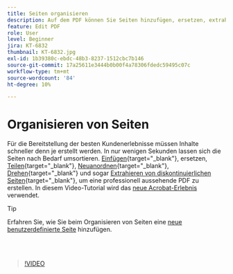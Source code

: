 ```yaml
---
title: Seiten organisieren
description: Auf dem PDF können Sie Seiten hinzufügen, ersetzen, extrahieren, drehen, löschen und neu anordnen.
feature: Edit PDF
role: User
level: Beginner
jira: KT-6832
thumbnail: KT-6832.jpg
exl-id: 1b39380c-ebdc-48b3-8237-1512cbc7b146
source-git-commit: 17a25611e3444b0b00f4a78306fdedc59495c07c
workflow-type: tm+mt
source-wordcount: '84'
ht-degree: 10%

---
```


# Organisieren von Seiten

Für die Bereitstellung der besten Kundenerlebnisse müssen Inhalte schneller denn je erstellt werden. In nur wenigen Sekunden lassen sich die Seiten nach Bedarf umsortieren. [Einfügen](https://www.adobe.com/de/acrobat/online/add-pages-to-pdf.html){target="_blank"}, ersetzen, [Teilen](https://www.adobe.com/de/acrobat/online/split-pdf.html){target="_blank"}, [Neuanordnen](https://www.adobe.com/de/acrobat/online/rearrange-pdf.html){target="_blank"}, [Drehen](https://www.adobe.com/de/acrobat/online/rotate-pdf.html){target="_blank"} und sogar [Extrahieren von diskontinuierlichen Seiten](https://www.adobe.com/de/acrobat/online/extract-pdf-pages.html){target="_blank"}, um eine professionell aussehende PDF zu erstellen. In diesem Video-Tutorial wird das [neue Acrobat-Erlebnis](new-workspace.md) verwendet.

>[!TIP]
>
>Erfahren Sie, wie Sie beim Organisieren von Seiten eine [neue benutzerdefinierte Seite](add-custom-page.md) hinzufügen.

<br> 

>[!VIDEO](https://video.tv.adobe.com/v/3409022?quality=12&learn=on&hidetitle=true)